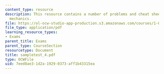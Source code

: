 ```yaml
---
content_type: resource
description: This resource contains a number of problems and cheat sheets on fluid
  mechanics.
file: https://ol-ocw-studio-app-production.s3.amazonaws.com/courses/1-060-engineering-mechanics-ii-spring-2006/7eed8ae31d2a19290373aff1b43315ea_sampletest_4.pdf
file_type: application/pdf
learning_resource_types:
- Exams
parent_title: Exams
parent_type: CourseSection
resourcetype: Document
title: sampletest_4.pdf
type: OCWFile
uid: 7eed8ae3-1d2a-1929-0373-aff1b43315ea
---
```

